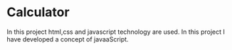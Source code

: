 # Calculator
In this project html,css and javascript technology are used. In this project I have developed a concept of javaaScript.
